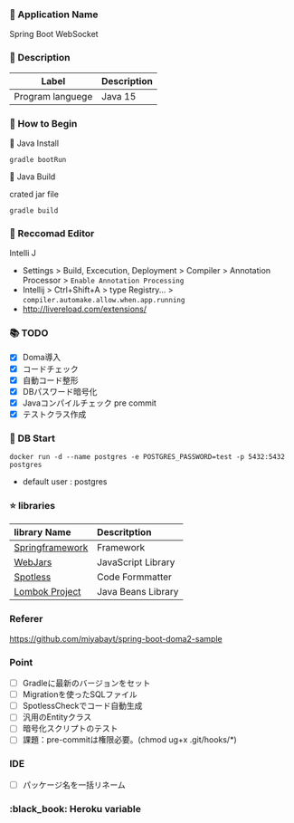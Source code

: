 ### :green_book: Application Name

Spring Boot WebSocket

### :blue_book: Description

| Label            | Description |
| ---------------- | ----------- |
| Program languege | Java 15     |

### :notebook: How to Begin

:orange:  Java Install

``
gradle bootRun
``

:apple:  Java Build

crated jar file

``
gradle build
``

### :star2: Reccomad Editor

Intelli J

- Settings > Build, Excecution, Deployment > Compiler > Annotation Processor > `Enable Annotation Processing`
- Intellij > Ctrl+Shift+A > type Registry... > `compiler.automake.allow.when.app.running`
- http://livereload.com/extensions/

### :books: TODO

- [x] Doma導入
- [x] コードチェック
- [x] 自動コード整形
- [x] DBパスワード暗号化
- [x] Javaコンパイルチェック pre commit
- [x] テストクラス作成

### :man: DB Start

``
docker run -d --name postgres -e POSTGRES_PASSWORD=test -p 5432:5432 postgres
``

- default user : postgres

### :star: libraries

| library Name | Descritption |
| :---------------------------------------| :-------------------------------|
| [Springframework](https://projects.spring.io/spring-framework/)| Framework |
| [WebJars](https://www.webjars.org/)| JavaScript Library |
| [Spotless](https://github.com/diffplug/spotless/tree/master/plugin-gradle) | Code Formmatter |
| [Lombok Project](https://projectlombok.org/) | Java Beans Library |

### Referer

https://github.com/miyabayt/spring-boot-doma2-sample

### Point

- [ ] Gradleに最新のバージョンをセット
- [ ] Migrationを使ったSQLファイル
- [ ] SpotlessCheckでコード自動生成
- [ ] 汎用のEntityクラス
- [ ] 暗号化スクリプトのテスト
- [ ] 課題：pre-commitは権限必要。(chmod ug+x .git/hooks/*)

### IDE

- [ ] パッケージ名を一括リネーム

### :black_book: Heroku variable

